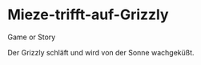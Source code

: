 Mieze-trifft-auf-Grizzly
========================

Game or Story
 
Der Grizzly schläft und wird von der Sonne wachgeküßt.

